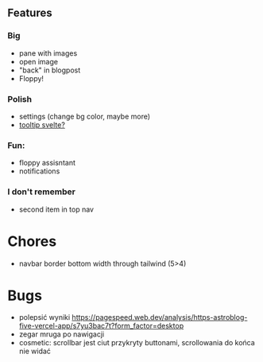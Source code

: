## Features

### Big
- pane with images
- open image
- "back" in blogpost
- Floppy!

### Polish

- settings (change bg color, maybe more)
- [tooltip svelte?](https://dev.to/danawoodman/svelte-quick-tip-using-actions-to-integrate-with-javascript-libraries-tippy-tooltips-2m94)

### Fun:
- floppy assisntant
- notifications

### I don't remember

- second item in top nav

# Chores
- navbar border bottom width through tailwind (5>4)

# Bugs
- polepsić wyniki https://pagespeed.web.dev/analysis/https-astroblog-five-vercel-app/s7yu3bac7t?form_factor=desktop
- zegar mruga po nawigacji
- cosmetic: scrollbar jest ciut przykryty buttonami, scrollowania do końca nie widać
